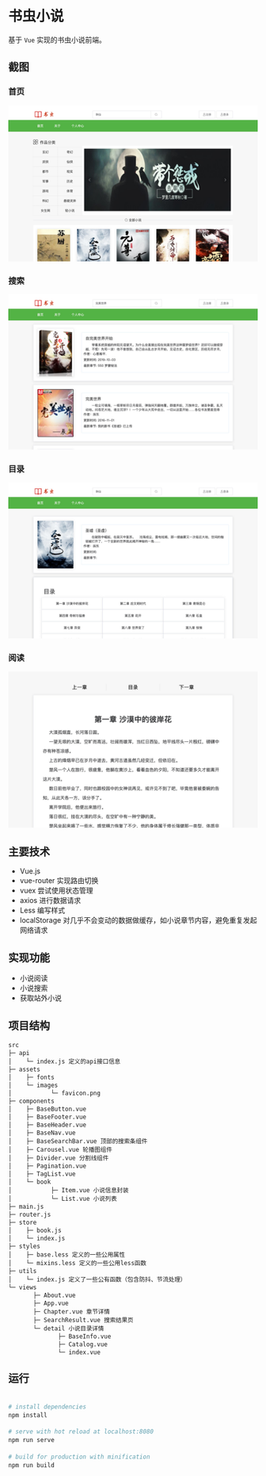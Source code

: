 # 书虫小说
基于 `Vue` 实现的书虫小说前端。

## 截图

<h3>首页</h3>
<div align=center>
  <img src="screenshot/index.png" alt="首页">
</div>

<h3>搜索</h3>
<div align=center>
  <img src="screenshot/search.png" alt="搜索">
</div>

<h3>目录</h3>
<div align=center>
  <img src="screenshot/catalog.png" alt="目录">
</div>

<h3>阅读</h3>
<div align=center>
  <img src="screenshot/read.png" alt="阅读">
</div>

## 主要技术

- Vue.js
- vue-router 实现路由切换
- vuex 尝试使用状态管理
- axios 进行数据请求
- Less 编写样式
- localStorage 对几乎不会变动的数据做缓存，如小说章节内容，避免重复发起网络请求

## 实现功能

- 小说阅读
- 小说搜索
- 获取站外小说

## 项目结构


```
src
├─ api
│    └─ index.js 定义的api接口信息
├─ assets
│    ├─ fonts
│    └─ images
│           └─ favicon.png
├─ components
│    ├─ BaseButton.vue 
│    ├─ BaseFooter.vue
│    ├─ BaseHeader.vue
│    ├─ BaseNav.vue
│    ├─ BaseSearchBar.vue 顶部的搜索条组件
│    ├─ Carousel.vue 轮播图组件
│    ├─ Divider.vue 分割线组件
│    ├─ Pagination.vue
│    ├─ TagList.vue
│    └─ book
│           ├─ Item.vue 小说信息封装
│           └─ List.vue 小说列表
├─ main.js
├─ router.js
├─ store
│    ├─ book.js
│    └─ index.js
├─ styles
│    ├─ base.less 定义的一些公用属性
│    └─ mixins.less 定义的一些公用less函数
├─ utils
│    └─ index.js 定义了一些公有函数（包含防抖、节流处理）
└─ views
       ├─ About.vue 
       ├─ App.vue
       ├─ Chapter.vue 章节详情
       ├─ SearchResult.vue 搜索结果页
       └─ detail 小说目录详情
              ├─ BaseInfo.vue 
              ├─ Catalog.vue
              └─ index.vue

```

## 运行

``` bash

# install dependencies
npm install

# serve with hot reload at localhost:8080
npm run serve

# build for production with minification
npm run build
```

